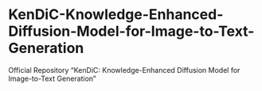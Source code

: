 # KenDiC-Knowledge-Enhanced-Diffusion-Model-for-Image-to-Text-Generation
Official Repository “KenDiC: Knowledge-Enhanced Diffusion Model for Image-to-Text Generation”
